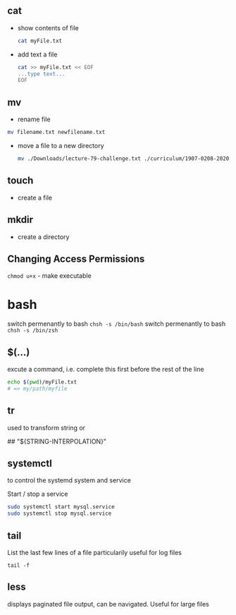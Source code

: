 ## cat
* show contents of file 
  ```Bash
  cat myFile.txt
  ```
* add text a file
  ```Bash
  cat >> myFile.txt << EOF
  ...type text...
  EOF
  ```
## mv
* rename file 
```Bash
mv filename.txt newfilename.txt
```
* move a file to a new directory
  ```Bash
  mv ./Downloads/lecture-79-challenge.txt ./curriculum/1907-0208-2020
  ```

## touch 
* create a file

## mkdir
* create a directory 

## Changing Access Permissions
`chmod u+x` - make executable 

# bash

switch permenantly to bash `chsh -s /bin/bash`
switch permenantly to bash `chsh -s /bin/zsh`

## $(...)
excute a command, i.e. complete this first before the rest of the line

```sh
echo $(pwd)/myFile.txt
# => my/path/myfile
```

## tr 
used to transform string or 

## "${STRING-INTERPOLATION}"

## systemctl

 to control the systemd system and service
 
 Start / stop a service
```bash
sudo systemctl start mysql.service
sudo systemctl stop mysql.service
```

## tail
List the last few lines of a file particularily useful for log files
 
```
tail -f
```

## less
displays paginated file output, can be navigated. Useful for large files
